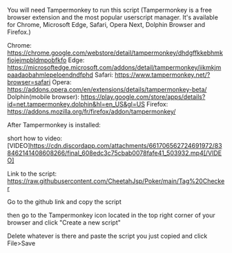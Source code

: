 You will need Tampermonkey to run this script (Tampermonkey is a free browser extension and the most popular userscript manager. It's available for Chrome, Microsoft Edge, Safari, Opera Next, Dolphin Browser and Firefox.)

Chrome: https://chrome.google.com/webstore/detail/tampermonkey/dhdgffkkebhmkfjojejmpbldmpobfkfo
Edge: https://microsoftedge.microsoft.com/addons/detail/tampermonkey/iikmkjmpaadaobahmlepeloendndfphd
Safari: https://www.tampermonkey.net/?browser=safari
Opera: https://addons.opera.com/en/extensions/details/tampermonkey-beta/
Dolphin(mobile browser): https://play.google.com/store/apps/details?id=net.tampermonkey.dolphin&hl=en_US&gl=US
Firefox: https://addons.mozilla.org/fr/firefox/addon/tampermonkey/


After Tampermonkey is installed:

short how to video: [VIDEO]https://cdn.discordapp.com/attachments/661706562724691972/838462141408608266/final_608edc3c75cbab0078fafe41_503932.mp4[/VIDEO]

Link to the script: https://raw.githubusercontent.com/CheetahJsp/Poker/main/Tag%20Checker

Go to the github link and copy the script

then go to the Tampermonkey icon located in the top right corner of your browser and click "Create a new script"

Delete whatever is there and paste the script you just copied and click File>Save
